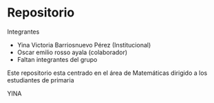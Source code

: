 # Repositorio

Integrantes

- Yina  Victoria Barriosnuevo Pérez (Institucional) 
- Oscar emilio rosso ayala (colaborador)
- Faltan integrantes del grupo

Este repositorio esta centrado en el área de Matemáticas dirigido a los estudiantes de primaria

YINA 
